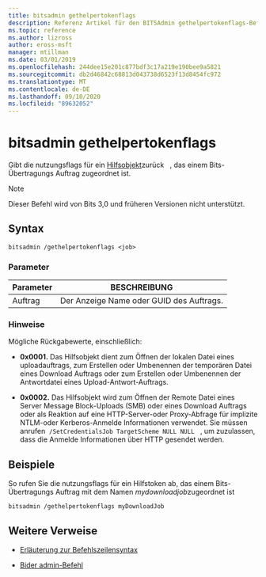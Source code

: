 ```yaml
---
title: bitsadmin gethelpertokenflags
description: Referenz Artikel für den BITSAdmin gethelpertokenflags-Befehl, der die nutzungsflags für ein Hilfsobjekt zurückgibt, das einem Bits-Übertragungs Auftrag zugeordnet ist.
ms.topic: reference
ms.author: lizross
author: eross-msft
manager: mtillman
ms.date: 03/01/2019
ms.openlocfilehash: 244dee15e201c877bdf3c17a219e190bee9a5821
ms.sourcegitcommit: db2d46842c68813d043738d6523f13d8454fc972
ms.translationtype: MT
ms.contentlocale: de-DE
ms.lasthandoff: 09/10/2020
ms.locfileid: "89632052"
---
```

# <a name="bitsadmin-gethelpertokenflags"></a>bitsadmin gethelpertokenflags

Gibt die nutzungsflags für ein [Hilfsobjekt](/windows/win32/bits/helper-tokens-for-bits-transfer-jobs)zurück   , das einem Bits-Übertragungs Auftrag zugeordnet ist.

> [!NOTE]
> Dieser Befehl wird von Bits 3,0 und früheren Versionen nicht unterstützt.

## <a name="syntax"></a>Syntax

```
bitsadmin /gethelpertokenflags <job>
```

### <a name="parameters"></a>Parameter

| Parameter | BESCHREIBUNG |
| -------------- | -------------- |
| Auftrag | Der Anzeige Name oder GUID des Auftrags. |

### <a name="remarks"></a>Hinweise

Mögliche Rückgabewerte, einschließlich:

- **0x0001.** Das Hilfsobjekt dient zum Öffnen der lokalen Datei eines uploadauftrags, zum Erstellen oder Umbenennen der temporären Datei eines Download Auftrags oder zum Erstellen oder Umbenennen der Antwortdatei eines Upload-Antwort-Auftrags.

- **0x0002.** Das Hilfsobjekt wird zum Öffnen der Remote Datei eines Server Message Block-Uploads (SMB) oder eines Download Auftrags oder als Reaktion auf eine HTTP-Server-oder Proxy-Abfrage für implizite NTLM-oder Kerberos-Anmelde Informationen verwendet. Sie müssen anrufen  `/SetCredentialsJob TargetScheme NULL NULL`   , um zuzulassen, dass die Anmelde Informationen über HTTP gesendet werden.

## <a name="examples"></a>Beispiele

So rufen Sie die nutzungsflags für ein Hilfstoken ab, das einem Bits-Übertragungs Auftrag mit dem Namen *mydownloadjob*zugeordnet ist

```
bitsadmin /gethelpertokenflags myDownloadJob
```

## <a name="additional-references"></a>Weitere Verweise

- [Erläuterung zur Befehlszeilensyntax](command-line-syntax-key.md)

- [Bider admin-Befehl](bitsadmin.md)
